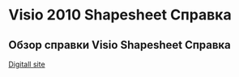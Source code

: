 ﻿# Visio 2010 Shapesheet Справка
## Обзор справки Visio Shapesheet Справка

[Digitall site](https://surrogate-tm.github.io/digitall/index.html)